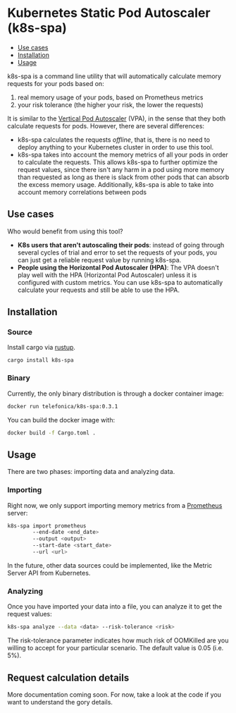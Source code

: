 # Kubernetes Static Pod Autoscaler (k8s-spa)

- [Use cases](#use-cases)
- [Installation](#installation)
- [Usage](#usage)

k8s-spa is a command line utility that will automatically calculate memory requests for your pods based on:

1. real memory usage of your pods, based on Prometheus metrics
2. your risk tolerance (the higher your risk, the lower the requests)

It is similar to the [Vertical Pod Autoscaler](https://github.com/kubernetes/autoscaler/tree/master/vertical-pod-autoscaler) (VPA), in the sense that they both calculate requests for pods. However, there are several differences:

- k8s-spa calculates the requests _offline_, that is, there is no need to deploy anything to your Kubernetes cluster in order to use this tool.
- k8s-spa takes into account the memory metrics of all your pods in order to calculate the requests. This allows k8s-spa to further optimize the request values, since there isn't any harm in a pod using more memory than requested as long as there is slack from other pods that can absorb the excess memory usage. Additionally, k8s-spa is able to take into account memory correlations between pods


## Use cases
Who would benefit from using this tool?

- **K8s users that aren't autoscaling their pods**: instead of going through several cycles of trial and error to set the requests of your pods, you can just get a reliable request value by running k8s-spa.
- **People using the Horizontal Pod Autoscaler (HPA)**: The VPA doesn't play well with the HPA (Horizontal Pod Autoscaler) unless it is configured with custom metrics. You can use k8s-spa to automatically calculate your requests and still be able to use the HPA.

## Installation

### Source

Install cargo via [rustup](https://rustup.rs/).

```
cargo install k8s-spa
```

### Binary

Currently, the only binary distribution is through a docker container image:

```bash
docker run telefonica/k8s-spa:0.3.1
```

You can build the docker image with:

```bash
docker build -f Cargo.toml .
```

## Usage

There are two phases: importing data and analyzing data.

### Importing

Right now, we only support importing memory metrics from a [Prometheus](https://prometheus.io/) server:

```bash
k8s-spa import prometheus
        --end-date <end_date>
        --output <output>
        --start-date <start_date>
        --url <url>
```

In the future, other data sources could be implemented, like the Metric Server API from Kubernetes.

### Analyzing

Once you have imported your data into a file, you can analyze it to get the request values:

```bash
k8s-spa analyze --data <data> --risk-tolerance <risk>
```

The risk-tolerance parameter indicates how much risk of OOMKilled are you willing to accept for your particular scenario. The default value is 0.05 (i.e. 5%).

## Request calculation details

More documentation coming soon. For now, take a look at the code if you want to understand the gory details.